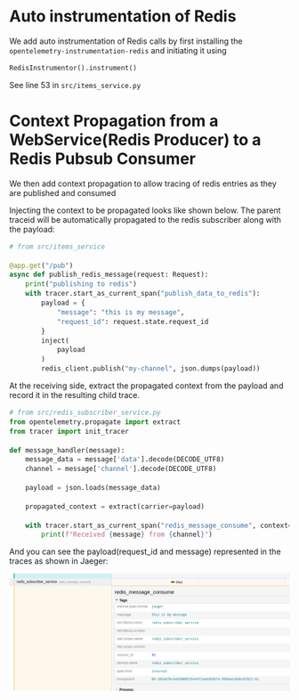# Auto instrumentation of Redis
We add auto instrumentation of Redis calls by first installing the `opentelemetry-instrumentation-redis` and initiating it using

```python
RedisInstrumentor().instrument()
```

See line 53 in `src/items_service.py`

# Context Propagation from a WebService(Redis Producer) to a Redis Pubsub Consumer
We then add context propagation to allow tracing of redis entries as they are published and consumed

Injecting the context to be propagated looks like shown below. The parent traceid will be automatically propagated to the redis subscriber along with the payload:

```python
# from src/items_service

@app.get("/pub")
async def publish_redis_message(request: Request):
    print("publishing to redis")
    with tracer.start_as_current_span("publish_data_to_redis"):
        payload = {
            "message": "this is my message",
            "request_id": request.state.request_id
        }
        inject(
            payload
        )
        redis_client.publish("my-channel", json.dumps(payload))
```

At the receiving side, extract the propagated context from the payload and record it in the resulting child trace.

```python
# from src/redis_subscriber_service.py
from opentelemetry.propagate import extract
from tracer import init_tracer

def message_handler(message):
    message_data = message['data'].decode(DECODE_UTF8)
    channel = message['channel'].decode(DECODE_UTF8)
    
    payload = json.loads(message_data)

    propagated_context = extract(carrier=payload)

    with tracer.start_as_current_span("redis_message_consume", context=propagated_context, attributes=payload):
        print(f"Received {message} from {channel}")
```

And you can see the payload(request_id and message) represented in the traces as shown in Jaeger:

![](./_md_assets/jaeger_context_prop.png)
